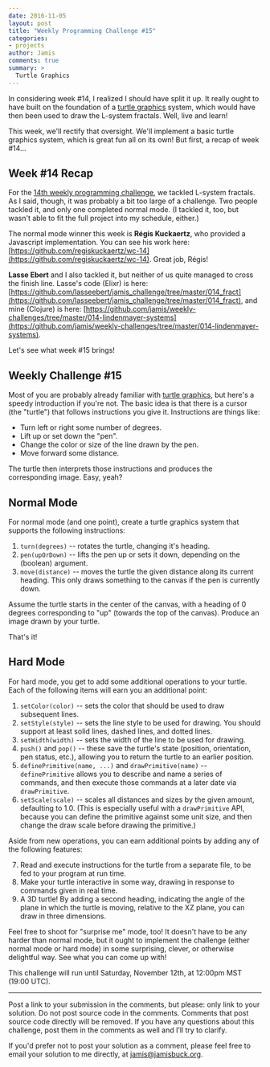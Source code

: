 ```yaml
---
date: 2016-11-05
layout: post
title: "Weekly Programming Challenge #15"
categories:
- projects
author: Jamis
comments: true
summary: >
  Turtle Graphics
---
```


In considering week #14, I realized I should have split it up. It really ought to have built on the foundation of a [turtle graphics](https://en.wikipedia.org/wiki/Turtle_graphics) system, which would have then been used to draw the L-system fractals. Well, live and learn!

This week, we'll rectify that oversight. We'll implement a basic turtle graphics system, which is great fun all on its own! But first, a recap of week #14...

## Week #14 Recap

For the [14th weekly programming challenge](http://weblog.jamisbuck.org/2016/10/29/weekly-programming-challenge-14.html), we tackled L-system fractals. As I said, though, it was probably a bit too large of a challenge. Two people tackled it, and only one completed normal mode. (I tackled it, too, but wasn't able to fit the full project into my schedule, either.)

The normal mode winner this week is **Régis Kuckaertz**, who provided a Javascript implementation. You can see his work here: [https://github.com/regiskuckaertz/wc-14](https://github.com/regiskuckaertz/wc-14). Great job, Régis!

**Lasse Ebert** and I also tackled it, but neither of us quite managed to cross the finish line. Lasse's code (Elixr) is here: [https://github.com/lasseebert/jamis_challenge/tree/master/014_fract](https://github.com/lasseebert/jamis_challenge/tree/master/014_fract), and mine (Clojure) is here: [https://github.com/jamis/weekly-challenges/tree/master/014-lindenmayer-systems](https://github.com/jamis/weekly-challenges/tree/master/014-lindenmayer-systems).

Let's see what week #15 brings!


## Weekly Challenge #15

Most of you are probably already familiar with [turtle graphics](https://en.wikipedia.org/wiki/Turtle_graphics), but here's a speedy introduction if you're not. The basic idea is that there is a cursor (the "turtle") that follows instructions you give it. Instructions are things like:

* Turn left or right some number of degrees.
* Lift up or set down the "pen".
* Change the color or size of the line drawn by the pen.
* Move forward some distance.

The turtle then interprets those instructions and produces the corresponding image. Easy, yeah?


## Normal Mode

For normal mode (and one point), create a turtle graphics system that supports the following instructions:

1. `turn(degrees)` -- rotates the turtle, changing it's heading.
2. `pen(upOrDown)` -- lifts the pen up or sets it down, depending on the (boolean) argument.
3. `move(distance)` -- moves the turtle the given distance along its current heading. This only draws something to the canvas if the pen is currently down.

Assume the turtle starts in the center of the canvas, with a heading of 0 degrees corresponding to "up" (towards the top of the canvas). Produce an image drawn by your turtle.

That's it!


## Hard Mode

For hard mode, you get to add some additional operations to your turtle. Each of the following items will earn you an additional point:

1. `setColor(color)` -- sets the color that should be used to draw subsequent lines.
2. `setStyle(style)` -- sets the line style to be used for drawing. You should support at least solid lines, dashed lines, and dotted lines.
3. `setWidth(width)` -- sets the width of the line to be used for drawing.
4. `push()` and `pop()` -- these save the turtle's state (position, orientation, pen status, etc.), allowing you to return the turtle to an earlier position.
5. `definePrimitive(name, ...)` and `drawPrimitive(name)` -- `definePrimitive` allows you to describe and name a series of commands, and then execute those commands at a later date via `drawPrimitive`.
6. `setScale(scale)` -- scales all distances and sizes by the given amount, defaulting to 1.0. (This is especially useful with a `drawPrimitive` API, because you can define the primitive against some unit size, and then change the draw scale before drawing the primitive.)

Aside from new operations, you can earn additional points by adding any of the following features:

7. Read and execute instructions for the turtle from a separate file, to be fed to your program at run time.
8. Make your turtle interactive in some way, drawing in response to commands given in real time.
9. A 3D turtle! By adding a second heading, indicating the angle of the plane in which the turtle is moving, relative to the XZ plane, you can draw in three dimensions.

Feel free to shoot for "surprise me" mode, too! It doesn't have to be any harder than normal mode, but it ought to implement the challenge (either normal mode or hard mode) in some surprising, clever, or otherwise delightful way. See what you can come up with!

This challenge will run until Saturday, November 12th, at 12:00pm MST (19:00 UTC).

* * *

Post a link to your submission in the comments, but please: only link to your solution. Do not post source code in the comments. Comments that post source code directly will be removed. If you have any questions about this challenge, post them in the comments as well and I’ll try to clarify.

If you'd prefer not to post your solution as a comment, please feel free to email your solution to me directly, at jamis@jamisbuck.org.
